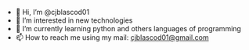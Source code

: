 - 👋 Hi, I’m @cjblascod01
- 👀 I’m interested in new technologies
- 🌱 I’m currently learning python and others languages of programming
- 📫 How to reach me using my mail: cjblascod01@gmail.com

<!---
cjblascod01/cjblascod01 is a ✨ special ✨ repository because its `README.md` (this file) appears on your GitHub profile.
You can click the Preview link to take a look at your changes.
--->
